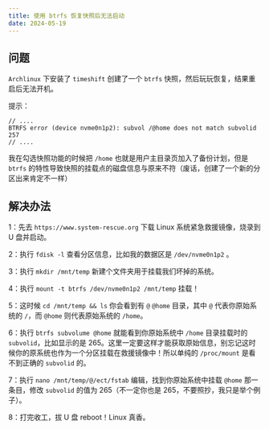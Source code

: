 ```yaml
---
title: 使用 btrfs 恢复快照后无法启动
date: 2024-05-19
---
```


## 问题

`Archlinux` 下安装了 `timeshift` 创建了一个 `btrfs` 快照，然后玩玩恢复，结果重启后无法开机。

提示：

```shell
// ....
BTRFS error (device nvme0n1p2): subvol /@home does not match subvolid 257
// ....
```

我在勾选快照功能的时候把 `/home` 也就是用户主目录页加入了备份计划，但是 `btrfs` 的特性导致快照的挂载点的磁盘信息与原来不符（废话，创建了一个新的分区出来肯定不一样）

## 解决办法

1：先去 `https://www.system-rescue.org` 下载 Linux 系统紧急救援镜像，烧录到 U 盘并启动。

2：执行 `fdisk -l` 查看分区信息，比如我的数据区是 `/dev/nvme0n1p2` 。

3：执行 `mkdir /mnt/temp` 新建个文件夹用于挂载我们坏掉的系统。

4：执行 `mount -t btrfs /dev/nvme0n1p2 /mnt/temp` 挂载！

5：这时候 `cd /mnt/temp && ls` 你会看到有 `@` `@home` 目录，其中 `@` 代表你原始系统的 `/`，而 `@home` 则代表原始系统的 `/home`。

6：执行 `btrfs subvolume @home` 就能看到你原始系统中 `/home` 目录挂载时的 `subvolid`，比如显示的是 265。这里一定要这样才能获取原始信息，别忘记这时候你的原系统也作为一个分区挂载在救援镜像中！所以单纯的 `/proc/mount` 是看不到正确的 `subvolid` 的。

7：执行 `nano /mnt/temp/@/ect/fstab` 编辑，找到你原始系统中挂载 `@home` 那一条目，修改 `subvolid` 的值为 265（不一定你也是 265，不要照抄，我只是举个例子）。

8：打完收工，拔 U 盘 reboot！Linux 真香。
